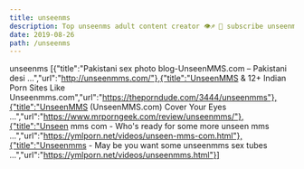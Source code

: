 ```yaml
---
title: unseenms
description: Top unseenms adult content creator 👁♐️ 👑 subscribe unseenms to my porn site below IG unseenms
date: 2019-08-26
path: /unseenms
---
```


unseenms
[{"title":"Pakistani sex photo blog-UnseenMMS.com – Pakistani desi ...","url":"http://unseenmms.com/"},{"title":"UnseenMMS & 12+ Indian Porn Sites Like Unseenmms.com","url":"https://theporndude.com/3444/unseenmms"},{"title":"UnseenMMS (UnseenMMS.com) Cover Your Eyes ...","url":"https://www.mrporngeek.com/review/unseenmms/"},{"title":"Unseen mms com - Who's ready for some more unseen mms ...","url":"https://ymlporn.net/videos/unseen-mms-com.html"},{"title":"Unseenmms - May be you want some unseenmms sex tubes ...","url":"https://ymlporn.net/videos/unseenmms.html"}]

